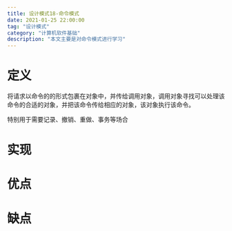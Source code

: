 ```yaml
---
title: 设计模式18-命令模式
date: 2021-01-25 22:00:00
tag: "设计模式"
category: "计算机软件基础"
description: "本文主要是对命令模式进行学习"
---
```


# 定义

将请求以命令的的形式包裹在对象中，并传给调用对象，调用对象寻找可以处理该命令的合适的对象，并把该命令传给相应的对象，该对象执行该命令。

特别用于需要记录、撤销、重做、事务等场合

# 实现


# 优点


# 缺点

